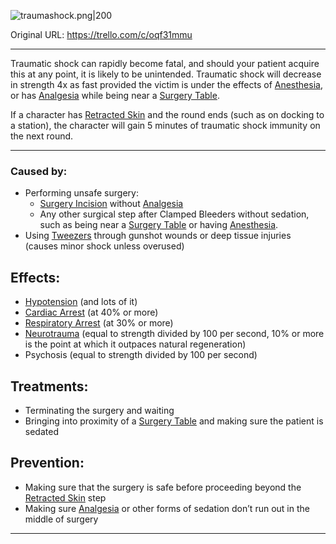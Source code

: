 ![traumashock.png\|200](/Surgery/Traumatic%20Shock%20-%20Attachments/6718845db30472d958dd7b99.png)

Original URL: https://trello.com/c/oqf31mmu

---

Traumatic shock can rapidly become fatal, and should your patient acquire this at any point, it is likely to be unintended. Traumatic shock will decrease in strength 4x as fast provided the victim is under the effects of [Anesthesia](../Torso/Anesthesia.md), or has [Analgesia](../Torso/Analgesia.md) while being near a [Surgery Table](../Items/Surgery%20Table.md).

If a character has [Retracted Skin](Retracted%20Skin.md) and the round ends (such as on docking to a station), the character will gain 5 minutes of traumatic shock immunity on the next round.

---

### Caused by:

- Performing unsafe surgery:
  - [Surgery Incision](Surgery%20Incision.md) without [Analgesia](../Torso/Analgesia.md)
  - Any other surgical step after Clamped Bleeders without sedation, such as being near a [Surgery Table](../Items/Surgery%20Table.md) or having [Anesthesia](../Torso/Anesthesia.md).
- Using [Tweezers](../Items/Tweezers.md)  through gunshot wounds or deep tissue injuries (causes minor shock unless overused)

## Effects:

- [Hypotension](../Blood/Hypotension.md)  (and lots of it)
- [Cardiac Arrest](../Heart/Cardiac%20Arrest.md)  (at 40% or more)
- [Respiratory Arrest](../Lungs/Respiratory%20Arrest.md)  (at 30% or more)
- [Neurotrauma](../Head_Brain/Neurotrauma.md)  (equal to strength divided by 100 per second, 10% or more is the point at which it outpaces natural regeneration)
- Psychosis (equal to strength divided by 100 per second)

## Treatments:

- Terminating the surgery and waiting
- Bringing into proximity of a [Surgery Table](../Items/Surgery%20Table.md) and making sure the patient is sedated

## Prevention:

- Making sure that the surgery is safe before proceeding beyond the [Retracted Skin](Retracted%20Skin.md) step
- Making sure [Analgesia](../Torso/Analgesia.md) or other forms of sedation don’t run out in the middle of surgery

---

